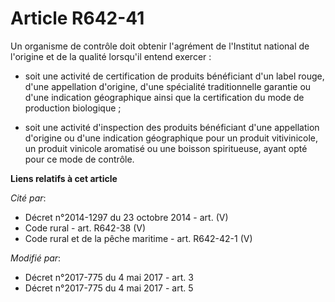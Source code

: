 # Article R642-41

Un organisme de contrôle doit obtenir l'agrément de l'Institut national de l'origine et de la qualité lorsqu'il entend
exercer :

- soit une activité de certification de produits bénéficiant d'un label rouge, d'une appellation d'origine, d'une spécialité
traditionnelle garantie ou d'une indication géographique ainsi que la certification du mode de production biologique ;

- soit une activité d'inspection des produits bénéficiant d'une appellation d'origine ou d'une indication géographique pour
un produit vitivinicole, un produit vinicole aromatisé ou une boisson spiritueuse, ayant opté pour ce mode de contrôle.

**Liens relatifs à cet article**

_Cité par_:

  - Décret n°2014-1297 du 23 octobre 2014 - art. (V)
  - Code rural - art. R642-38 (V)
  - Code rural et de la pêche maritime - art. R642-42-1 (V)

_Modifié par_:

  - Décret n°2017-775 du 4 mai 2017 - art. 3
  - Décret n°2017-775 du 4 mai 2017 - art. 5
